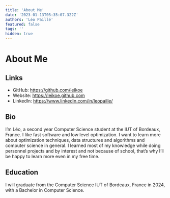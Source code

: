 ```yaml
---
title: 'About Me'
date: '2023-01-13T05:35:07.322Z'
authors: 'Léo Paillé'
featured: false
tags: ''
hidden: true
---
```


# About Me

## Links

- GitHub: <https://github.com/leikoe>
- Website: <https://leikoe.github.com>
- LinkedIn: <https://www.linkedin.com/in/leopaille/>

## Bio

I’m Léo, a second year Computer Science student at the IUT of Bordeaux, France. I like fast software and low level optimization. I want to learn more about optimization techniques, data structures and algorithms and computer science in general. I learned most of my knowledge while doing personnel projects and by interest and not because of school, that’s why I’ll be happy to learn more even in my free time.

## Education

I will graduate from the Computer Science IUT of Bordeaux, France in 2024, with a Bachelor in Computer Science.
